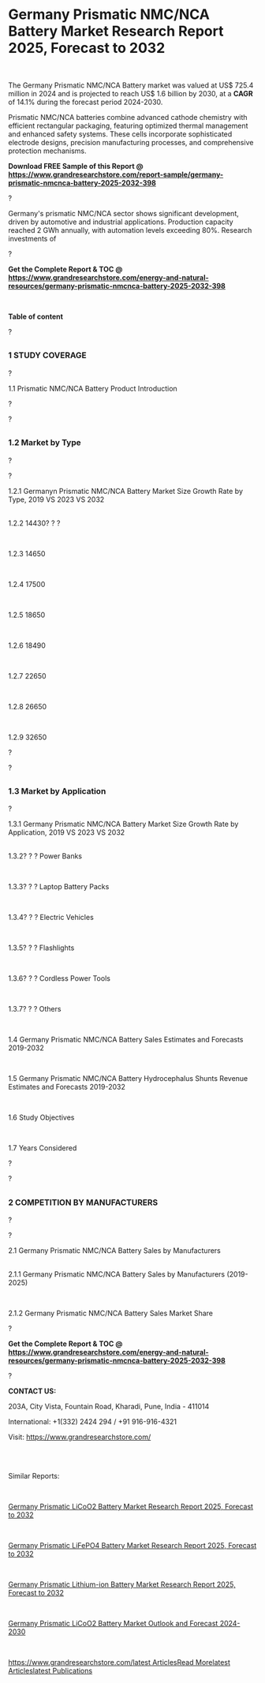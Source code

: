 <h1>Germany Prismatic NMC/NCA Battery Market Research Report 2025, Forecast to 2032</h1><br/><p>The Germany Prismatic NMC/NCA Battery market was valued at US$ 725.4 million in 2024 and is projected to reach US$ 1.6 billion by 2030, at a <strong>CAGR</strong> of 14.1% during the forecast period 2024-2030.</p>
 
 
 
 <p>Prismatic NMC/NCA batteries combine advanced cathode chemistry with efficient rectangular packaging, featuring optimized thermal management and enhanced safety systems. These cells incorporate sophisticated electrode designs, precision manufacturing processes, and comprehensive protection mechanisms.</p>
 
 
 
 <div><b>Download FREE Sample of this Report @ <a href="https://www.grandresearchstore.com/report-sample/germany-prismatic-nmcnca-battery-2025-2032-398">https://www.grandresearchstore.com/report-sample/germany-prismatic-nmcnca-battery-2025-2032-398</a></b></div>
 
 
 
 <p>? </p>
 
 
 
 <p>Germany&#39;s prismatic NMC/NCA sector shows significant development, driven by automotive and industrial applications. Production capacity reached 2 GWh annually, with automation levels exceeding 80%. Research investments of</p>
 
 
 
 <p>? </p>
 
 
 
 <div><b>Get the Complete Report & TOC @ <a href="https://www.grandresearchstore.com/energy-and-natural-resources/germany-prismatic-nmcnca-battery-2025-2032-398">https://www.grandresearchstore.com/energy-and-natural-resources/germany-prismatic-nmcnca-battery-2025-2032-398</a></b></div>
 
 
 
 <p><br />
 
 <b>Table of content</b></p>
 
 
 
 <p>? </p>
 
 
 
 <h2><span style="font-size:16px"><strong>1 STUDY COVERAGE</strong></span></h2>
 
 
 
 <p>? </p>
 
 
 
 <p>1.1 Prismatic NMC/NCA Battery Product Introduction</p>
 
 
 
 <p>? </p>
 
 
 
 <p>? </p>
 
 
 
 <h2><span style="font-size:16px"><strong>1.2 Market by Type</strong></span></h2>
 
 
 
 <p>? </p>
 
 
 
 <p>? </p>
 
 
 
 <p>1.2.1 Germanyn Prismatic NMC/NCA Battery Market Size Growth Rate by Type, 2019 VS 2023 VS 2032<br />
 
 <br />
 
 1.2.2 14430? ? ? <br />
 
 <br />
 
 1.2.3 14650<br />
 
 <br />
 
 1.2.4 17500<br />
 
 <br />
 
 1.2.5 18650<br />
 
 <br />
 
 1.2.6 18490<br />
 
 <br />
 
 1.2.7 22650<br />
 
 <br />
 
 1.2.8 26650<br />
 
 <br />
 
 1.2.9 32650<br />
 
 ? </p>
 
 
 
 <p>? </p>
 
 
 
 <h2><span style="font-size:16px"><strong>1.3 Market by Application</strong></span></h2>
 
 
 
 <p>? </p>
 
 
 
 <p>1.3.1 Germany Prismatic NMC/NCA Battery Market Size Growth Rate by Application, 2019 VS 2023 VS 2032<br />
 
 <br />
 
 1.3.2? ? ? Power Banks<br />
 
 <br />
 
 1.3.3? ? ? Laptop Battery Packs<br />
 
 <br />
 
 1.3.4? ? ? Electric Vehicles<br />
 
 <br />
 
 1.3.5? ? ? Flashlights<br />
 
 <br />
 
 1.3.6? ? ? Cordless Power Tools<br />
 
 <br />
 
 1.3.7? ? ? Others<br />
 
 <br />
 
 1.4 Germany Prismatic NMC/NCA Battery Sales Estimates and Forecasts 2019-2032<br />
 
 <br />
 
 1.5 Germany Prismatic NMC/NCA Battery Hydrocephalus Shunts Revenue Estimates and Forecasts 2019-2032<br />
 
 <br />
 
 1.6 Study Objectives<br />
 
 <br />
 
 1.7 Years Considered</p>
 
 
 
 <p>? </p>
 
 
 
 <p>? </p>
 
 
 
 <h2><span style="font-size:16px"><strong>2 COMPETITION BY MANUFACTURERS</strong></span></h2>
 
 
 
 <p>? </p>
 
 
 
 <p>? </p>
 
 
 
 <p>2.1 Germany Prismatic NMC/NCA Battery Sales by Manufacturers<br />
 
 <br />
 
 2.1.1 Germany Prismatic NMC/NCA Battery Sales by Manufacturers (2019-2025)<br />
 
 <br />
 
 2.1.2 Germany Prismatic NMC/NCA Battery Sales Market Share</p>
 
 
 
 <p>? </p>
 
 
 
 <div><b>Get the Complete Report & TOC @ <a href="https://www.grandresearchstore.com/energy-and-natural-resources/germany-prismatic-nmcnca-battery-2025-2032-398">https://www.grandresearchstore.com/energy-and-natural-resources/germany-prismatic-nmcnca-battery-2025-2032-398</a></b></div>
 
 
 
 <p>? </p>
 
 
 
 <p><b>CONTACT US:</b><br />
 
 203A, City Vista, Fountain Road, Kharadi, Pune, India - 411014<br />
 
 International: +1(332) 2424 294 / +91 916-916-4321<br />
 
 Visit: <a href="https://www.grandresearchstore.com/">https://www.grandresearchstore.com/</a><br />
 
 <br />
 
 <br />
 
 Similar Reports:<br />
 
 <br />
 
 <a href="https://www.grandresearchstore.com/energy-and-natural-resources/germany-prismatic-licoo-battery-2025-2032-445">Germany Prismatic LiCoO2 Battery Market Research Report 2025, Forecast to 2032</a><br />
 
 <br />
 
 <a href="https://www.grandresearchstore.com/energy-and-natural-resources/germany-prismatic-lifepo-battery-2025-2032-688">Germany Prismatic LiFePO4 Battery Market Research Report 2025, Forecast to 2032</a><br />
 
 <br />
 
 <a href="https://www.grandresearchstore.com/energy-and-natural-resources/germany-prismatic-lithiumion-battery-2025-2032-348">Germany Prismatic Lithium-ion Battery Market Research Report 2025, Forecast to 2032</a><br />
 
 <br />
 
 <a href="https://www.grandresearchstore.com/energy-and-natural-resources/germany-prismatic-licoo-battery-2024-2030-198">Germany Prismatic LiCoO2 Battery Market Outlook and Forecast 2024-2030</a><br />
 
 <br />
 
 <a href="https://gyeongbokgung.com">https://www.grandresearchstore.com/</a><a href="https://hallyeomaritime.com">latest Articles</a><a href="https://jingwansa.com">Read More</a><a href="https://nguoiviet.jp/">latest Articles</a><a href="https://www.intelmarketresearch.com/">latest Publications</a></p>